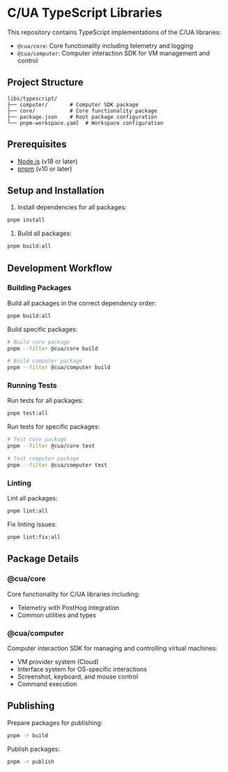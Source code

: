 # C/UA TypeScript Libraries

This repository contains TypeScript implementations of the C/UA libraries:

- `@cua/core`: Core functionality including telemetry and logging
- `@cua/computer`: Computer interaction SDK for VM management and control

## Project Structure

```text
libs/typescript/
├── computer/       # Computer SDK package
├── core/           # Core functionality package
├── package.json    # Root package configuration
└── pnpm-workspace.yaml  # Workspace configuration
```

## Prerequisites

- [Node.js](https://nodejs.org/) (v18 or later)
- [pnpm](https://pnpm.io/) (v10 or later)

## Setup and Installation

1. Install dependencies for all packages:

```bash
pnpm install
```

1. Build all packages:

```bash
pnpm build:all
```

## Development Workflow

### Building Packages

Build all packages in the correct dependency order:

```bash
pnpm build:all
```

Build specific packages:

```bash
# Build core package
pnpm --filter @cua/core build

# Build computer package
pnpm --filter @cua/computer build
```

### Running Tests

Run tests for all packages:

```bash
pnpm test:all
```

Run tests for specific packages:

```bash
# Test core package
pnpm --filter @cua/core test

# Test computer package
pnpm --filter @cua/computer test
```

### Linting

Lint all packages:

```bash
pnpm lint:all
```

Fix linting issues:

```bash
pnpm lint:fix:all
```

## Package Details

### @cua/core

Core functionality for C/UA libraries including:

- Telemetry with PostHog integration
- Common utilities and types

### @cua/computer

Computer interaction SDK for managing and controlling virtual machines:

- VM provider system (Cloud)
- Interface system for OS-specific interactions
- Screenshot, keyboard, and mouse control
- Command execution

## Publishing

Prepare packages for publishing:

```bash
pnpm -r build
```

Publish packages:

```bash
pnpm -r publish
```
